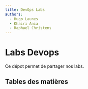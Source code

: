 ```yaml
---
title: DevOps Labs
authors:
  - Hugo Launes
  - Khairi Ania
  - Raphael Christens
---
```


# Labs Devops

Ce dépot permet de partager nos labs.

## Tables des matières 
